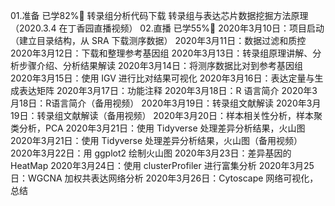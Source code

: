 01.准备 已学82%
转录组分析代码下载
转录组与表达芯片数据挖掘方法原理（2020.3.4 在丁香园直播视频）
02.直播 已学55%
2020年3月10日：项目启动（建立目录结构，从 SRA 下载测序数据）
2020年3月11日：数据过滤和质控
2020年3月12日：下载和整理参考基因组
2020年3月13日：转录组原理讲解、分析步骤介绍、分析结果解读
2020年3月14日：将测序数据比对到参考基因组
2020年3月15日：使用 IGV 进行比对结果可视化
2020年3月16日：表达定量与生成表达矩阵
2020年3月17日：功能注释
2020年3月18日：R 语言简介
2020年3月18日：R语言简介（备用视频）
2020年3月19日：转录组文献解读
2020年3月19日：转录组文献解读（备用视频）
2020年3月20日：样本相关性分析，样本聚类分析，PCA
2020年3月21日：使用 Tidyverse 处理差异分析结果，火山图
2020年3月21日：使用 Tidyverse 处理差异分析结果，火山图（备用视频）
2020年3月22日：用 ggplot2 绘制火山图
2020年3月23日：差异基因的 HeatMap
2020年3月24日：使用 clusterProfiler 进行富集分析
2020年3月25日：WGCNA 加权共表达网络分析
2020年3月26日：Cytoscape 网络可视化，总结
